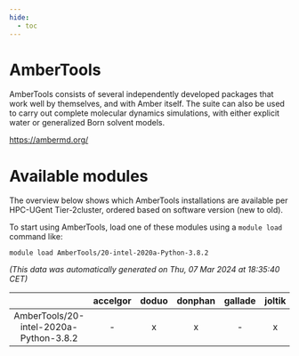 ```yaml
---
hide:
  - toc
---
```


AmberTools
==========


AmberTools consists of several independently developed packages that work well by themselves, and with Amber itself. The suite can also be used to carry out complete molecular dynamics simulations, with either explicit water or generalized Born solvent models.

https://ambermd.org/
# Available modules


The overview below shows which AmberTools installations are available per HPC-UGent Tier-2cluster, ordered based on software version (new to old).

To start using AmberTools, load one of these modules using a `module load` command like:

```shell
module load AmberTools/20-intel-2020a-Python-3.8.2
```

*(This data was automatically generated on Thu, 07 Mar 2024 at 18:35:40 CET)*  

| |accelgor|doduo|donphan|gallade|joltik|skitty|
| :---: | :---: | :---: | :---: | :---: | :---: | :---: |
|AmberTools/20-intel-2020a-Python-3.8.2|-|x|x|-|x|x|

